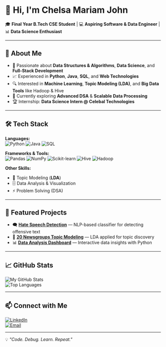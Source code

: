 # 👋 Hi, I'm Chelsa Mariam John  

🎓 **Final Year B.Tech CSE Student** | 💻 **Aspiring Software & Data Engineer** | 📊 **Data Science Enthusiast**  

---

## 🚀 About Me
- 🎯 Passionate about **Data Structures & Algorithms**, **Data Science**, and **Full-Stack Development**  
- 📈 Experienced in **Python**, **Java**, **SQL**, and **Web Technologies**  
- 🔍 Interested in **Machine Learning**, **Topic Modeling (LDA)**, and **Big Data Tools** like Hadoop & Hive  
- 🌱 Currently exploring **Advanced DSA** & **Scalable Data Processing**  
- 🏆 Internship: **Data Science Intern @ Celebal Technologies**  

---

## 🛠 Tech Stack
**Languages:**  
![Python](https://img.shields.io/badge/Python-3776AB?style=for-the-badge&logo=python&logoColor=white)
![Java](https://img.shields.io/badge/Java-007396?style=for-the-badge&logo=java&logoColor=white)
![SQL](https://img.shields.io/badge/SQL-316192?style=for-the-badge&logo=postgresql&logoColor=white)

**Frameworks & Tools:**  
![Pandas](https://img.shields.io/badge/Pandas-150458?style=for-the-badge&logo=pandas&logoColor=white)
![NumPy](https://img.shields.io/badge/Numpy-013243?style=for-the-badge&logo=numpy&logoColor=white)
![Scikit-learn](https://img.shields.io/badge/Scikit--learn-F7931E?style=for-the-badge&logo=scikit-learn&logoColor=white)
![Hive](https://img.shields.io/badge/Apache%20Hive-FDEE21?style=for-the-badge&logo=apachehive&logoColor=black)
![Hadoop](https://img.shields.io/badge/Apache%20Hadoop-66CCFF?style=for-the-badge&logo=apachehadoop&logoColor=black)

**Other Skills:**  
- 🧠 Topic Modeling (**LDA**)
- 🗄 Data Analysis & Visualization
- ⚡ Problem Solving (DSA)

---

## 📌 Featured Projects
- 🗨 **[Hate Speech Detection](https://github.com/username/hate-speech)** — NLP-based classifier for detecting offensive text  
- 📂 **[20 Newsgroups Topic Modeling](https://github.com/username/topic-modeling)** — LDA applied for topic discovery  
- 📊 **[Data Analysis Dashboard](https://github.com/username/dashboard)** — Interactive data insights with Python  

---

## 📈 GitHub Stats
![My GitHub Stats](https://github-readme-stats.vercel.app/api?username=chelsamj&show_icons=true&theme=tokyonight)  
![Top Languages](https://github-readme-stats.vercel.app/api/top-langs/?username=chelsamj&layout=compact&theme=tokyonight)

---

## 📫 Connect with Me
[![LinkedIn](https://img.shields.io/badge/LinkedIn-blue?style=for-the-badge&logo=linkedin)](https://linkedin.com/in/your-linkedin)  
[![Email](https://img.shields.io/badge/Email-D14836?style=for-the-badge&logo=gmail&logoColor=white)](mailto:your-email@example.com)

---
💡 *"Code. Debug. Learn. Repeat."*
